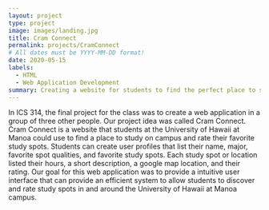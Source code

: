 ```yaml
---
layout: project
type: project
image: images/landing.jpg
title: Cram Connect 
permalink: projects/CramConnect
# All dates must be YYYY-MM-DD format!
date: 2020-05-15
labels:
  - HTML
  - Web Application Development 
summary: Creating a website for students to find the perfect place to study on campus.
---
```


In ICS 314, the final project for the class was to create a web application in a group of three other people. Our project idea was called Cram Connect. Cram Connect is a website that students at the University of Hawaii at Manoa could use to find a place to study on campus and rate their favorite study spots. Students can create user profiles that list their name, major, favorite spot qualities, and favorite study spots. Each study spot or location listed their hours, a short description, a google map location, and their rating. Our goal for this web application was to provide a intuitive user interface that can provide an efficient system to allow students to discover and rate study spots in and around the University of Hawaii at Manoa campus. 
